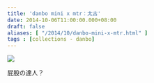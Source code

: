 ```yaml
---
title: 'danbo mini x mtr：太古'
date: 2014-10-06T11:00:00.000+08:00
draft: false
aliases: [ "/2014/10/danbo-mini-x-mtr.html" ]
tags : [collections - danbo]
---
```


[![](https://4.bp.blogspot.com/-JNw8Itsr6SU/XE1MtgcoPoI/AAAAAAAAHCo/EGM0J6v2EokDU6wei2qSHgt-WSMmF8M_ACLcBGAs/s640/2.jpg)](https://4.bp.blogspot.com/-JNw8Itsr6SU/XE1MtgcoPoI/AAAAAAAAHCo/EGM0J6v2EokDU6wei2qSHgt-WSMmF8M_ACLcBGAs/s1600/2.jpg)

屁股の達人？